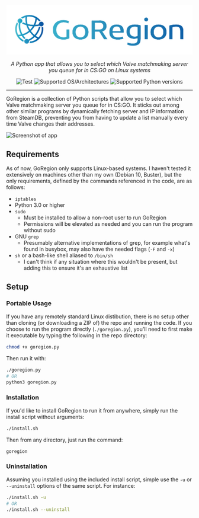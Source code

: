 <p align="center">
  <img src="https://raw.githubusercontent.com/skylerspaeth/goregion/master/doc/logo.png" alt="GoRegion Logo">
</p>
<p align="center">
    <em>A Python app that allows you to select which Valve matchmaking server you queue for in CS:GO on Linux systems</em>
</p>
<p align="center">
    <img src="https://img.shields.io/github/v/release/skylerspaeth/goregion?color=%2334D058" alt="Test">
    <img src="https://img.shields.io/badge/platform-linux--64%20%7C%20linux--32-%2334D058" alt="Supported OS/Architectures">
    <img src="https://raw.githubusercontent.com/skylerspaeth/goregion/master/doc/python-versions.svg" alt="Supported Python versions">
</p>

---
GoRegion is a collection of Python scripts that allow you to select which Valve matchmaking server you queue for in CS:GO. It sticks out among other similar programs by dynamically fetching server and IP information from SteamDB, preventing you from having to update a list manually every time Valve changes their addresses.

<img width="60%" src="https://raw.githubusercontent.com/skylerspaeth/goregion/master/doc/screenshot.png" alt="Screenshot of app">

## Requirements
As of now, GoRegion only supports Linux-based systems. I haven't tested it extensively on machines other than my own (Debian 10, Buster), but the only requirements, defined by the commands referenced in the code, are as follows:
- `iptables`
- Python 3.0 or higher
- `sudo`
  - Must be installed to allow a non-root user to run GoRegion
  - Permissions will be elevated as needed and you can run the program without sudo
- GNU `grep`
  - Presumably alternative implementations of grep, for example what's found in busybox, may also have the needed flags (`-F` and `-x`)
- `sh` or a bash-like shell aliased to `/bin/sh`
  - I can't think if any situation where this wouldn't be present, but adding this to ensure it's an exhaustive list

## Setup
### Portable Usage
If you have any remotely standard Linux distibution, there is no setup other than cloning (or downloading a ZIP of) the repo and running the code. If you choose to run the program directly (`./goregion.py`), you'll need to first make it executable by typing the following in the repo directory:
```bash
chmod +x goregion.py
```
Then run it with:
```bash
./goregion.py
# OR
python3 goregion.py
```
### Installation
If you'd like to install GoRegion to run it from anywhere, simply run the install script without arguments:
```bash
./install.sh
```
Then from any directory, just run the command:
```bash
goregion
```
### Uninstallation
Assuming you installed using the included install script, simple use the `-u` or `--uninstall` options of the same script. For instance:
```bash
./install.sh -u
# OR
./install.sh --uninstall
```
